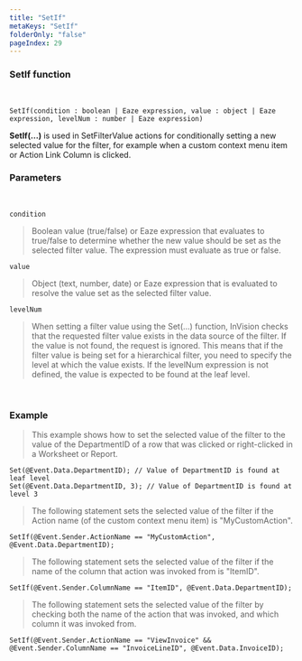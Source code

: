 ```yaml
---
title: "SetIf"
metaKeys: "SetIf"
folderOnly: "false"
pageIndex: 29
---
```


### SetIf function

<br/>

```
SetIf(condition : boolean | Eaze expression, value : object | Eaze expression, levelNum : number | Eaze expression)
```
**SetIf(…)** is used in SetFilterValue actions for conditionally setting a new selected value for the filter, for example when a custom context menu item or Action Link Column is clicked.
<br/>

### Parameters
<br/>

``condition``

>Boolean value (true/false) or Eaze expression that evaluates to true/false to determine whether the new value should be set as the selected filter value. The expression must evaluate as true or false.


``value``

>Object (text, number, date) or Eaze expression that is evaluated to resolve the value set as the selected filter value.


``levelNum``

>When setting a filter value using the Set(…) function, InVision checks that the requested filter value exists in the data source of the filter. If the value is not found, the request is ignored. This means that if the filter value is being set for a hierarchical filter, you need to specify the level at which the value exists. If the levelNum expression is not defined, the value is expected to be found at the leaf level.

<br/>

### Example

>This example shows how to set the selected value of the filter to the value of the DepartmentID of a row that was clicked or right-clicked in a Worksheet or Report.

```
Set(@Event.Data.DepartmentID); // Value of DepartmentID is found at leaf level
Set(@Event.Data.DepartmentID, 3); // Value of DepartmentID is found at level 3
```


>The following statement sets the selected value of the filter if the Action name (of the custom context menu item) is "MyCustomAction".

```
SetIf(@Event.Sender.ActionName == "MyCustomAction", @Event.Data.DepartmentID);
``` 


>The following statement sets the selected value of the filter if the name of the column that action was invoked from is "ItemID".

```
SetIf(@Event.Sender.ColumnName == "ItemID", @Event.Data.DepartmentID);
```


>The following statement sets the selected value of the filter by checking both the name of the action that was invoked, and which column it was invoked from.

```
SetIf(@Event.Sender.ActionName == "ViewInvoice" && @Event.Sender.ColumnName == "InvoiceLineID", @Event.Data.InvoiceID);
``` 


